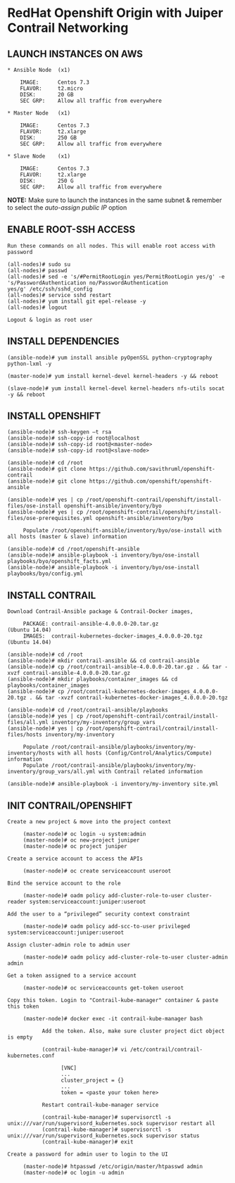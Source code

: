 # RedHat Openshift Origin with Juiper Contrail Networking

## LAUNCH INSTANCES ON AWS

    * Ansible Node  (x1)
    
        IMAGE:      Centos 7.3
        FLAVOR:     t2.micro
        DISK:       20 GB
        SEC GRP:    Allow all traffic from everywhere
    
    * Master Node   (x1)
    
        IMAGE:      Centos 7.3
        FLAVOR:     t2.xlarge
        DISK:       250 GB
        SEC GRP:    Allow all traffic from everywhere
    
    * Slave Node    (x1)
    
        IMAGE:      Centos 7.3
        FLAVOR:     t2.xlarge
        DISK:       250 G
        SEC GRP:    Allow all traffic from everywhere

**NOTE:** Make sure to launch the instances in the same subnet & remember to select the *auto-assign public IP* option

## ENABLE ROOT-SSH ACCESS

    Run these commands on all nodes. This will enable root access with password
    
    (all-nodes)# sudo su
    (all-nodes)# passwd
    (all-nodes)# sed -e 's/#PermitRootLogin yes/PermitRootLogin yes/g' -e 's/PasswordAuthentication no/PasswordAuthentication                  yes/g' /etc/ssh/sshd_config 
    (all-nodes)# service sshd restart
    (all-nodes)# yum install git epel-release -y
    (all-nodes)# logout
    
    Logout & login as root user

## INSTALL DEPENDENCIES
    
    (ansible-node)# yum install ansible pyOpenSSL python-cryptography python-lxml -y

    (master-node)# yum install kernel-devel kernel-headers -y && reboot

    (slave-node)# yum install kernel-devel kernel-headers nfs-utils socat -y && reboot

## INSTALL OPENSHIFT

    (ansible-node)# ssh-keygen –t rsa
    (ansible-node)# ssh-copy-id root@localhost
    (ansible-node)# ssh-copy-id root@<master-node>
    (ansible-node)# ssh-copy-id root@<slave-node>

    (ansible-node)# cd /root
    (ansible-node)# git clone https://github.com/savithruml/openshift-contrail
    (ansible-node)# git clone https://github.com/openshift/openshift-ansible

    (ansible-node)# yes | cp /root/openshift-contrail/openshift/install-files/ose-install openshift-ansible/inventory/byo
    (ansible-node)# yes | cp /root/openshift-contrail/openshift/install-files/ose-prerequisites.yml openshift-ansible/inventory/byo
    
         Populate /root/openshift-ansible/inventory/byo/ose-install with all hosts (master & slave) information

    (ansible-node)# cd /root/openshift-ansible
    (ansible-node)# ansible-playbook -i inventory/byo/ose-install playbooks/byo/openshift_facts.yml
    (ansible-node)# ansible-playbook -i inventory/byo/ose-install playbooks/byo/config.yml

## INSTALL CONTRAIL

    Download Contrail-Ansible package & Contrail-Docker images, 
    
         PACKAGE: contrail-ansible-4.0.0.0-20.tar.gz                 (Ubuntu 14.04)
         IMAGES:  contrail-kubernetes-docker-images_4.0.0.0-20.tgz   (Ubuntu 14.04)

    (ansible-node)# cd /root
    (ansible-node)# mkdir contrail-ansible && cd contrail-ansible
    (ansible-node)# cp /root/contrail-ansible-4.0.0.0-20.tar.gz . && tar -xvzf contrail-ansible-4.0.0.0-20.tar.gz
    (ansible-node)# mkdir playbooks/container_images && cd playbooks/container_images
    (ansible-node)# cp /root/contrail-kubernetes-docker-images_4.0.0.0-20.tgz . && tar -xvzf contrail-kubernetes-docker-images_4.0.0.0-20.tgz
    
    (ansible-node)# cd /root/contrail-ansible/playbooks
    (ansible-node)# yes | cp /root/openshift-contrail/contrail/install-files/all.yml inventory/my-inventory/group_vars
    (ansible-node)# yes | cp /root/openshift-contrail/contrail/install-files/hosts inventory/my-inventory
    
         Populate /root/contrail-ansible/playbooks/inventory/my-inventory/hosts with all hosts (Config/Control/Analytics/Compute) information
         Populate /root/contrail-ansible/playbooks/inventory/my-inventory/group_vars/all.yml with Contrail related information
 
    (ansible-node)# ansible-playbook -i inventory/my-inventory site.yml
    
 ## INIT CONTRAIL/OPENSHIFT
 
    Create a new project & move into the project context
    
         (master-node)# oc login -u system:admin
         (master-node)# oc new-project juniper 
         (master-node)# oc project juniper

    Create a service account to access the APIs
         
         (master-node)# oc create serviceaccount useroot
    
    Bind the service account to the role

         (master-node)# oadm policy add-cluster-role-to-user cluster-reader system:serviceaccount:juniper:useroot

    Add the user to a “privileged” security context constraint

         (master-node)# oadm policy add-scc-to-user privileged system:serviceaccount:juniper:useroot
         
    Assign cluster-admin role to admin user
    
         (master-node)# oadm policy add-cluster-role-to-user cluster-admin admin

    Get a token assigned to a service account
         
         (master-node)# oc serviceaccounts get-token useroot
         
    Copy this token. Login to "Contrail-kube-manager" container & paste this token
    
         (master-node)# docker exec -it contrail-kube-manager bash
         
               Add the token. Also, make sure cluster project dict object is empty
               
               (contrail-kube-manager)# vi /etc/contrail/contrail-kubernetes.conf
               
                     [VNC]
                     ...
                     cluster_project = {}
                     ...
                     token = <paste your token here>
               
               Restart contrail-kube-manager service
               
               (contrail-kube-manager)# supervisorctl -s unix:///var/run/supervisord_kubernetes.sock supervisor restart all
               (contrail-kube-manager)# supervisorctl -s unix:///var/run/supervisord_kubernetes.sock supervisor status
               (contrail-kube-manager)# exit
  
    Create a password for admin user to login to the UI
    
         (master-node)# htpasswd /etc/origin/master/htpasswd admin
         (master-node)# oc login -u admin
         
 
   
